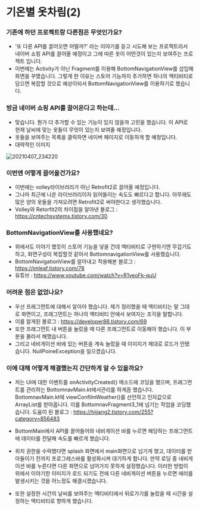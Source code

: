 # 기온별 옷차림(2)

### 기존에 하던 프로젝트랑 다른점은 무엇인가요?

- '또 다른 API를 끌어오면 어떨까?' 라는 이야기를 듣고 시도해 보는 프로젝트라서 네이버 쇼핑 API를 끌어올 예정이고 그에 따른 옷이 어떤것이 있는지 보여주는 프로젝트 입니다.
- 이번에는 Activity가 아닌 Fragment를 이용해 BottomNavigationView를 삽입해 화면을 꾸몄습니다. 그렇게 한 이유는 스토어 기능까지 추가하면 하나의 액티비티로 담으면 복잡할 것으로 
  예상이되서 BottomNavigationView를 이용하기로 했습니다.

### 방금 네이버 쇼핑 API를 끌어온다고 하는데...

- 맞습니다. 뭔가 더 추가할 수 있는 기능이 있지 않을까 고민을 했습니다. 이 API로 현재 날씨에 맞는 옷들이 무엇이 있는지 보여줄 예정입니다.
- 옷들을 보여주는 목록을 클릭하면 네이버 페이지로 이동하게 할 예정입니다.
- 대략적인 이미지

![20210407_234220](https://user-images.githubusercontent.com/68115246/117122084-70ab2800-add0-11eb-8983-b29a20657a06.jpg)

### 이번엔 어떻게 끌어올건가요?

- 이번에는 volley라이브러리가 아닌 Retrofit2로 끌어올 예정입니다.
- 그나마 최근에 나온 라이브러리이자 읽어들이는 속도도 빠르다고 합니다. 아무래도 많은 양의 옷들을 가져오려면 Retrofit2로 써야한다고 생각했습니다.
- Volley와 Retorfit2의 차이점을 알아낸 블로그 : https://cntechsystems.tistory.com/30

### BottomNavigationView를 사용했네요?

- 위에서도 이야기 했듯이 스토어 기능을 넣을 건데 액티비티로 구현하기엔 무겁기도 하고, 화면구성이 복잡할것 같아서 BottomnavigationView를 사용했습니다.
- BottomNavigationView를 알아내고 적용해본 블로그 : https://imleaf.tistory.com/78
- 유튜브 : https://www.youtube.com/watch?v=R1yeoFk-quU

### 어려운 점은 없었나요?

- 우선 프래그먼트에 대해서 알아야 했습니다. 제가 정리했을 때 액티비티는 말 그대로 화면이고, 프래그먼트는 하나의 액티비티 안에서 보여지는 조각을 말합니다. 
- 이를 알게된 블로그 : https://developer88.tistory.com/69
- 또한 프래그먼트 내 버튼을 눌렀을 때 다른 프래그먼트로 이동해야 했습니다. 이 부분을 몰라서 해멨습니다.
- 그리고 네비게이션 바에 있는 버튼을 계속 눌렀을 때 이미지가 제대로 로드가 안됐습니다. NullPoineException을 일으켰습니다. 
  
### 이에 대해 어떻게 해결했는지 간단하게 알 수 있을까요?

- 저는 UI에 대한 이벤트를 onActivityCreated() 메소드에 코딩을 했으며, 프래그먼트를 관리하는 BottomnavMain.kt에서관리를 하게끔 했습니다. 
  BottomnavMain.kt에 viewConfilmWeather()를 선언하고 인자값으로 ArrayList를 받아옵니다. 이를 BottomnavFragment3_1에 넘기는 작업을 코딩했습니다.
  도움이 된 블로그 : https://hijjang2.tistory.com/255?category=856483
  
- BottomMain에서 API를 끌어들어와 네비게이션 바를 누르면 해당하는 프래그먼트에 데이터를 전달해 속도를 빠르게 했습니다.

- 위치 권한을 수락했다면 splash 화면에서 main화면으로 넘기게 했고, 데이터를 받아들이기 전까지 프로그레스바를 활성화시켜 대기하게 합니다. 만약 로딩 중 네비게이션 바를 누른다면 다른 화면으로 넘어가지 못하게 설정했습니다. 이러한 방법이 위에서 이야기한 이미지가 로드 되기도 전에 다른 네비게이션 버튼을 누르면 에러를 발생시키는 것을 어느정도 해결시켰습니다.
  
- 또한 설정한 시간의 날씨를 보여주는 액티비티에서 뒤로가기를 눌렀을 때 시간을 설정하는 액티비티로 향하게 했습니다.
